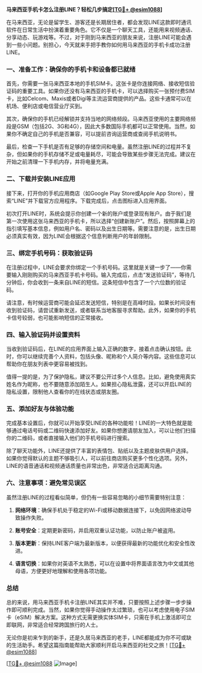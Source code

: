**马来西亚手机卡怎么注册LINE？轻松几步搞定[[TG💪+ @esim1088](https://t.me/s/esim1088)]**

在马来西亚，无论是留学生、游客还是长期居住者，都会发现LINE这款即时通讯软件在日常生活中扮演着重要角色。它不仅是一个聊天工具，还能用来视频通话、分享动态、玩游戏等。不过，对于刚到马来西亚的朋友来说，注册LINE可能会遇到一些小问题。别担心，今天就来手把手教你如何用马来西亚的手机卡成功注册LINE。

### 一、准备工作：确保你的手机卡和设备都已就绪

首先，你需要一张马来西亚本地的手机SIM卡。这张卡是你连接网络、接收短信验证码的重要工具。如果你还没有马来西亚的手机卡，可以选择购买一张预付费SIM卡，比如Celcom、Maxis或者Digi等主流运营商提供的产品。这些卡通常可以在机场、便利店或电信营业厅买到。

其次，确保你的手机已经解锁并支持当地的网络频段。马来西亚使用的主要网络频段是GSM（包括2G、3G和4G），因此大多数国际手机都可以正常使用。当然，如果你不确定自己的手机是否兼容，可以提前咨询运营商或查阅手机说明书。

最后，检查一下手机是否有足够的存储空间和电量。虽然注册LINE的过程并不复杂，但如果你的手机存储不足或电量耗尽，可能会导致某些步骤无法完成。建议在开始之前清理一下手机内存，并将电量充满。

### 二、下载并安装LINE应用

接下来，打开你的手机应用商店（如Google Play Store或Apple App Store），搜索“LINE”并下载官方应用程序。下载完成后，点击图标进入应用界面。

初次打开LINE时，系统会提示你创建一个新的账户或登录现有账户。由于我们是第一次使用这张马来西亚的手机卡，所以选择“创建新账户”。然后，按照屏幕上的指引填写基本信息，例如用户名、密码以及出生日期等。需要注意的是，出生日期必须真实有效，因为LINE会根据这个信息判断用户的年龄限制。

### 三、绑定手机号码：获取验证码

在注册过程中，LINE会要求你绑定一个手机号码。这里就是关键一步了——你需要输入刚刚购买的马来西亚手机卡号码。输入完成后，点击“发送验证码”，等待几分钟后，你会收到一条来自LINE的短信。这条短信中包含了一个六位数的验证码。

请注意，有时候运营商可能会延迟发送短信，特别是在高峰时段。如果长时间没有收到验证码，请尝试重新发送，或者联系当地客服寻求帮助。此外，如果你的手机卡信号较弱，也可能影响短信的正常接收。

### 四、输入验证码并设置资料

当收到验证码后，在LINE的应用界面上输入正确的数字，接着点击确认按钮。此时，你可以继续完善个人资料，包括头像、昵称和个人简介等内容。这些信息可以帮助你在朋友列表中更容易被找到。

值得一提的是，为了保护隐私，建议不要公开过多个人信息。比如，避免使用真实姓名作为昵称，也不要随意添加陌生人。如果担心隐私泄露，还可以开启LINE的隐私设置，限制他人查看你的在线状态或朋友圈。

### 五、添加好友与体验功能

完成基本设置后，你就可以开始享受LINE的各种功能啦！LINE的一大特色就是能够通过电话号码或二维码快速添加好友。如果你想邀请朋友加入，可以让他们扫描你的二维码，或者直接输入他们的手机号码进行搜索。

除了聊天功能外，LINE还提供了丰富的表情包、贴纸以及主题皮肤供用户选择。如果你觉得默认的主题不够吸引人，可以前往商店购买更多个性化选项。另外，LINE的语音通话和视频通话质量也非常出色，非常适合远距离沟通。

### 六、注意事项：避免常见误区

虽然注册LINE的过程看似简单，但仍有一些容易忽略的小细节需要特别注意：

1. **网络环境**：确保手机处于稳定的Wi-Fi或移动数据连接下，以免因网络波动导致操作失败。
   
2. **账号安全**：定期更新密码，并启用双重认证功能，以防止账户被盗用。

3. **版本更新**：保持LINE客户端为最新版本，以便获得最新的功能优化和安全性改进。

4. **语言切换**：如果你对英语不太熟悉，可以在设置中将界面语言改为中文或其他母语，方便更好地理解和使用各项功能。

### 总结

总的来说，用马来西亚手机卡注册LINE其实并不难，只要按照上述步骤一步步操作即可顺利完成。当然，如果你觉得手动操作太过繁琐，也可以考虑使用电子SIM卡（eSIM）解决方案。这种方式无需更换实体SIM卡，只需在手机上激活即可立即联网，非常适合经常跨国旅行的人士。

无论你是初来乍到的新手，还是久居马来西亚的老手，LINE都能成为你不可或缺的生活助手。希望这篇指南能帮助大家顺利开启马来西亚的社交之旅！[[TG💪+ @esim1088](https://t.me/s/esim1088)]

[[TG💪+ @esim1088](https://t.me/s/esim1088) ![Image](https://i.postimg.cc/4NQfJmqS/Snipaste-2025-05-13-00-14-12.png)]